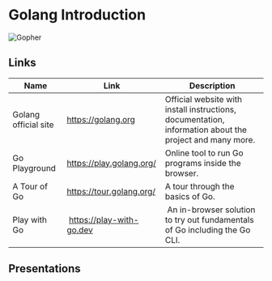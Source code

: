 # Golang Introduction

![Gopher](https://golang.org/doc/gopher/appenginegophercolor.jpg)
## Links

| Name | Link | Description |
| ---- | ---- | ----------- |
| Golang official site | <https://golang.org> | Official website with install instructions, documentation, information about the project and many more. |
| Go Playground | <https://play.golang.org/> | Online tool to run Go programs inside the browser. |
| A Tour of Go | <https://tour.golang.org/> | A tour through the basics of Go. |
| Play with Go | <https://play-with-go.dev> | An in-browser solution to try out fundamentals of Go including the Go CLI. |

## Presentations